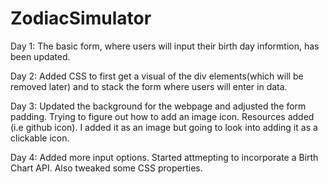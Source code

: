 # ZodiacSimulator
Day 1: The basic form, where users will input their birth day informtion, has been updated. 

Day 2: Added CSS to first get a visual of the div elements(which will be removed later) and to stack the form where users will enter in data. 

Day 3: Updated the background for the webpage and adjusted the form padding. Trying to figure out how to add an image icon. Resources added (i.e github icon). I added it as an image but going to look into adding it as a clickable icon. 

Day 4: Added more input options. Started attmepting to incorporate a Birth Chart API. Also tweaked some CSS properties.